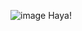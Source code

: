 ![image](https://user-images.githubusercontent.com/99714729/154832959-10d91ad3-2c4f-4583-a5f9-a8e33e81e8de.png)
 Haya!
